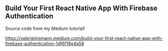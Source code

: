 ## Build Your First React Native App With Firebase Authentication

Source code from my Medium tutorial!

https://valerieingmann.medium.com/build-your-first-react-native-app-with-firebase-authentication-1df6f18e4a58
